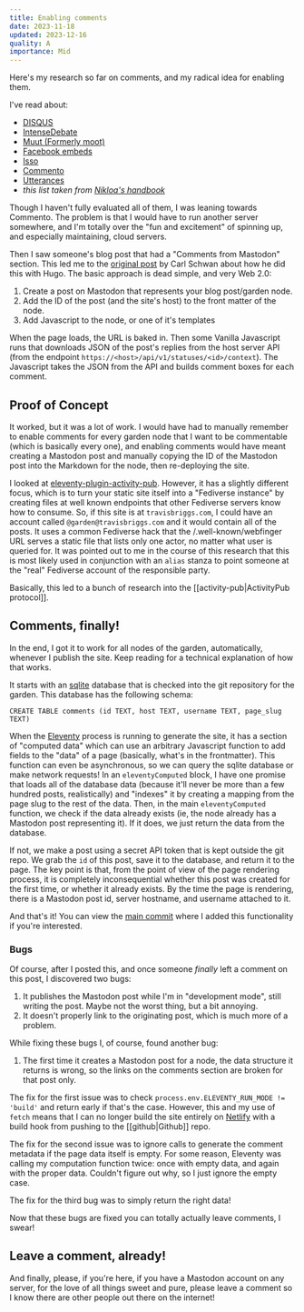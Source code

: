 ```yaml
---
title: Enabling comments
date: 2023-11-18
updated: 2023-12-16
quality: A
importance: Mid
---
```


Here's my research so far on comments, and my radical idea for enabling them.

I've read about:

- [DISQUS](https://disqus.com/)
- [IntenseDebate](https://www.intensedebate.com/)
- [Muut (Formerly moot)](https://muut.com/)
- [Facebook embeds](https://facebook.com/)
- [Isso](https://posativ.org/isso/)
- [Commento](https://github.com/adtac/commento)
- [Utterances](https://utteranc.es/)
- _this list taken from [Nikloa's handbook](https://getnikola.com/handbook.html#comments)_

Though I haven't fully evaluated all of them, I was leaning towards Commento. The problem is that I would have to run another server somewhere, and I'm totally over the "fun and excitement" of spinning up, and especially maintaining, cloud servers.

Then I saw someone's blog post that had a "Comments from Mastodon" section. This led me to the [original post](https://carlschwan.eu/2020/12/29/adding-comments-to-your-static-blog-with-mastodon/) by Carl Schwan about how he did this with Hugo. The basic approach is dead simple, and very Web 2.0:

1. Create a post on Mastodon that represents your blog post/garden node.
1. Add the ID of the post (and the site's host) to the front matter of the node.
1. Add Javascript to the node, or one of it's templates

When the page loads, the URL is baked in. Then some Vanilla Javascript runs that downloads JSON of the post's replies from the host server API (from the endpoint `https://<host>/api/v1/statuses/<id>/context`). The Javascript takes the JSON from the API and builds comment boxes for each comment.

## Proof of Concept

It worked, but it was a lot of work. I would have had to manually remember to enable comments for every garden node that I want to be commentable (which is basically every one), and enabling comments would have meant creating a Mastodon post and manually copying the ID of the Mastodon post into the Markdown for the node, then re-deploying the site.

I looked at [eleventy-plugin-activity-pub](https://github.com/LewisDaleUK/eleventy-plugin-activity-pub/tree/main). However, it has a slightly different focus, which is to turn your static site itself into a "Fediverse instance" by creating files at well known endpoints that other Fediverse servers know how to consume. So, if this site is at `travisbriggs.com`, I could have an account called `@garden@travisbriggs.com` and it would contain all of the posts. It uses a common Fediverse hack that the /.well-known/webfinger URL serves a static file that lists only one actor, no matter what user is queried for. It was pointed out to me in the course of this research that this is most likely used in conjunction with an `alias` stanza to point someone at the "real" Fediverse account of the responsible party.

Basically, this led to a bunch of research into the [[activity-pub|ActivityPub protocol]].

## Comments, finally!

In the end, I got it to work for all nodes of the garden, automatically, whenever I publish the site. Keep reading for a technical explanation of how that works.

It starts with an [sqlite](https://www.sqlite.org/) database that is checked into the git repository for the garden. This database has the following schema:

```
CREATE TABLE comments (id TEXT, host TEXT, username TEXT, page_slug TEXT)
```

When the [Eleventy](https://www.11ty.dev/) process is running to generate the site, it has a section of "computed data" which can use an arbitrary Javascript function to add fields to the "data" of a page (basically, what's in the frontmatter). This function can even be asynchronous, so we can query the sqlite database or make network requests! In an `eleventyComputed` block, I have one promise that loads all of the database data (because it'll never be more than a few hundred posts, realistically) and "indexes" it by creating a mapping from the page slug to the rest of the data. Then, in the main `eleventyComputed` function, we check if the data already exists (ie, the node already has a Mastodon post representing it). If it does, we just return the data from the database.

If not, we make a post using a secret API token that is kept outside the git repo. We grab the `id` of this post, save it to the database, and return it to the page. The key point is that, from the point of view of the page rendering process, it is completely inconsequential whether this post was created for the first time, or whether it already exists. By the time the page is rendering, there is a Mastodon post id, server hostname, and username attached to it.

And that's it! You can view the [main commit](https://github.com/audiodude/travisbriggs.com/commit/a4a489f79c1c6e81f017740cad4e9fc0ca4ce321) where I added this functionality if you're interested.

### Bugs

Of course, after I posted this, and once someone _finally_ left a comment on this post, I discovered two bugs:

1. It publishes the Mastodon post while I'm in "development mode", still writing the post. Maybe not the worst thing, but a bit annoying.
1. It doesn't properly link to the originating post, which is much more of a problem.

While fixing these bugs I, of course, found another bug:

1. The first time it creates a Mastodon post for a node, the data structure it returns is wrong, so the links on the comments section are broken for that post only.

The fix for the first issue was to check `process.env.ELEVENTY_RUN_MODE != 'build'` and return early if that's the case. However, this and my use of `fetch` means that I can no longer build the site entirely on [Netlify](https://www.netlify.com/) with a build hook from pushing to the [[github|Github]] repo.

The fix for the second issue was to ignore calls to generate the comment metadata if the page data itself is empty. For some reason, Eleventy was calling my computation function twice: once with empty data, and again with the proper data. Couldn't figure out why, so I just ignore the empty case.

The fix for the third bug was to simply return the right data!

Now that these bugs are fixed you can totally actually leave comments, I swear!

## Leave a comment, already!

And finally, please, if you're here, if you have a Mastodon account on any server, for the love of all things sweet and pure, please leave a comment so I know there are other people out there on the internet!
